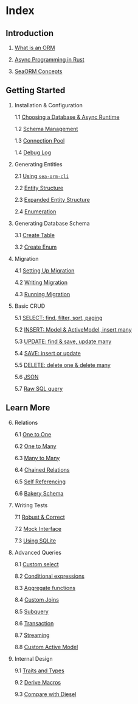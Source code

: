 # Index

## Introduction

1. [What is an ORM](01-introduction/01-orm.md)

2. [Async Programming in Rust](01-introduction/02-async.md)

3. [SeaORM Concepts](01-introduction/03-sea-orm.md)

## Getting Started

1. Installation & Configuration

	1.1 [Choosing a Database & Async Runtime](02-install-and-config/01-database-and-async-runtime.md)

	1.2 [Schema Management](02-install-and-config/02-schema.md)

	1.3 [Connection Pool](02-install-and-config/03-connection.md)

	1.4 [Debug Log](02-install-and-config/04-debug-log.md)

2. Generating Entities

	2.1 [Using `sea-orm-cli`](03-generate-entity/01-sea-orm-cli.md)

	2.2 [Entity Structure](03-generate-entity/02-entity-structure.md)

	2.3 [Expanded Entity Structure](03-generate-entity/03-expanded-entity-structure.md)

	2.4 [Enumeration](03-generate-entity/04-enumeration.md)

3. Generating Database Schema

	3.1 [Create Table](04-generate-database-schema/01-create-table.md)

	3.2 [Create Enum](04-generate-database-schema/02-create-enum.md)

4. Migration

	4.1 [Setting Up Migration](05-migration/01-setting-up-migration.md)

	4.2 [Writing Migration](05-migration/02-writing-migration.md)

	4.3 [Running Migration](05-migration/03-running-migration.md)

5. Basic CRUD

	5.1 [SELECT: find, filter, sort, paging](06-basic-crud/01-select.md)

	5.2 [INSERT: Model & ActiveModel, insert many](06-basic-crud/02-insert.md)

	5.3 [UPDATE: find & save, update many](06-basic-crud/03-update.md)

	5.4 [SAVE: insert or update](06-basic-crud/04-save.md)

	5.5 [DELETE: delete one & delete many](06-basic-crud/05-delete.md)

	5.6 [JSON](06-basic-crud/06-json.md)

	5.7 [Raw SQL query](06-basic-crud/07-raw-sql.md)

## Learn More

6. Relations

	6.1 [One to One](07-relation/01-one-to-one.md)

	6.2 [One to Many](07-relation/02-one-to-many.md)

	6.3 [Many to Many](07-relation/03-many-to-many.md)

	6.4 [Chained Relations](07-relation/04-chained-relations.md)

	6.5 [Self Referencing](07-relation/05-self-referencing.md)

	6.6 [Bakery Schema](07-relation/06-bakery-schema.md)

7. Writing Tests

	7.1 [Robust & Correct](08-write-test/01-testing.md)

	7.2 [Mock Interface](08-write-test/02-mock.md)

	7.3 [Using SQLite](08-write-test/03-sqlite.md)

8. Advanced Queries

	8.1 [Custom select](09-advanced-query/01-custom-select.md)

	8.2 [Conditional expressions](09-advanced-query/02-conditional-expression.md)

	8.3 [Aggregate functions](09-advanced-query/03-aggregate-function.md)

	8.4 [Custom Joins](09-advanced-query/04-custom-joins.md)

	8.5 [Subquery](09-advanced-query/05-subquery.md)

	8.6 [Transaction](09-advanced-query/06-transaction.md)

	8.7 [Streaming](09-advanced-query/07-streaming.md)

	8.8 [Custom Active Model](09-advanced-query/08-custom-active-model.md)

9. Internal Design

	9.1 [Traits and Types](10-internal-design/01-trait-and-type.md)

	9.2 [Derive Macros](10-internal-design/02-derive-macro.md)

	9.3 [Compare with Diesel](10-internal-design/03-diesel.md)